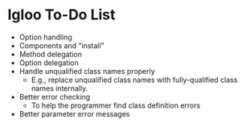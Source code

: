 # Igloo To-Do List

* Option handling
* Components and "install"
* Method delegation
* Option delegation
* Handle unqualified class names properly
  * E.g., replace unqualified class names with fully-qualified class 
    names internally.
* Better error checking
  * To help the programmer find class definition errors
* Better parameter error messages
